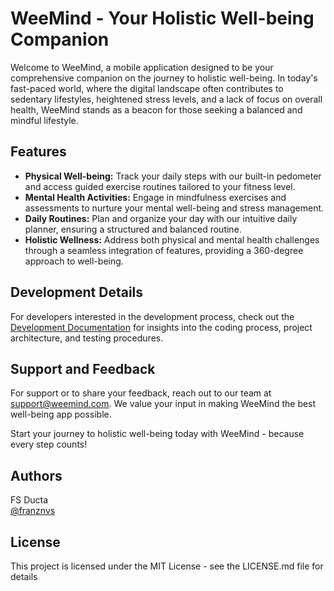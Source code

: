 # WeeMind - Your Holistic Well-being Companion

Welcome to WeeMind, a mobile application designed to be your comprehensive companion on the journey to holistic well-being. In today's fast-paced world, where the digital landscape often contributes to sedentary lifestyles, heightened stress levels, and a lack of focus on overall health, WeeMind stands as a beacon for those seeking a balanced and mindful lifestyle.

## Features

- **Physical Well-being:** Track your daily steps with our built-in pedometer and access guided exercise routines tailored to your fitness level.
- **Mental Health Activities:** Engage in mindfulness exercises and assessments to nurture your mental well-being and stress management.
- **Daily Routines:** Plan and organize your day with our intuitive daily planner, ensuring a structured and balanced routine.
- **Holistic Wellness:** Address both physical and mental health challenges through a seamless integration of features, providing a 360-degree approach to well-being.

## Development Details

For developers interested in the development process, check out the [Development Documentation](https://docs.google.com/document/d/1NcM-2a3pFOB1jsce8Kllpw49QwFyG7ky8HhwVYzyUDQ/edit?usp=sharing) for insights into the coding process, project architecture, and testing procedures.

## Support and Feedback

For support or to share your feedback, reach out to our team at support@weemind.com. We value your input in making WeeMind the best well-being app possible.

Start your journey to holistic well-being today with WeeMind - because every step counts!

## Authors

FS Ducta  
[@franznvs](8204485@ntc.edu.ph)

## License

This project is licensed under the MIT License - see the LICENSE.md file for details
